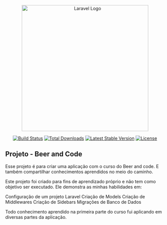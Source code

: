 <p align="center"><a href="https://laravel.com" target="_blank"><img src="https://raw.githubusercontent.com/laravel/art/master/logo-lockup/5%20SVG/2%20CMYK/1%20Full%20Color/laravel-logolockup-cmyk-red.svg" width="400" alt="Laravel Logo"></a></p>

<p align="center">
<a href="https://github.com/laravel/framework/actions"><img src="https://github.com/laravel/framework/workflows/tests/badge.svg" alt="Build Status"></a>
<a href="https://packagist.org/packages/laravel/framework"><img src="https://img.shields.io/packagist/dt/laravel/framework" alt="Total Downloads"></a>
<a href="https://packagist.org/packages/laravel/framework"><img src="https://img.shields.io/packagist/v/laravel/framework" alt="Latest Stable Version"></a>
<a href="https://packagist.org/packages/laravel/framework"><img src="https://img.shields.io/packagist/l/laravel/framework" alt="License"></a>
</p>

## Projeto - Beer and Code 
Esse projeto é para criar uma aplicação com o curso do Beer and code. E também compartilhar conhecimentos aprendidos no meio do caminho. 

Este projeto foi criado para fins de aprendizado próprio e não tem como objetivo ser executado. Ele demonstra as minhas habilidades em:

Configuração de um projeto Laravel
Criação de Models
Criação de Middlewares
Criação de Sidebars
Migrações de Banco de Dados

Todo conhecimento aprendido na primeira parte do curso fui aplicando em diversas partes da aplicação.
